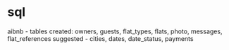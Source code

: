 # sql
aibnb - tables created: owners, guests, flat_types, flats, photo, messages, flat_references
suggested - cities, dates, date_status, payments
